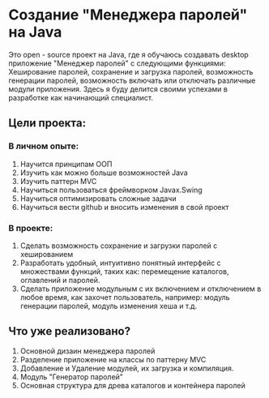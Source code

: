 # Создание "Менеджера паролей" на Java

Это open - source проект на Java, где я обучаюсь создавать desktop приложение "Менеджер паролей" с следующими функциями: Хеширование паролей, сохранение и загрузка паролей, возможность генерации паролей, возможность включать или отключать различные модули приложения. Здесь я буду делится своими успехами в разработке как начинающий специалист.

## Цели проекта:
### В личном опыте:
1. Научится принципам ООП
2. Изучить как можно больше возможностей Java
3. Изучить паттерн MVC
4. Научиться пользоваться фреймворком Javax.Swing
5. Научиться оптимизировать сложные задачи
6. Научиться вести github и вносить изменения в свой проект

### В проекте:
1. Сделать возможность сохранение и загрузки паролей с хешированием
2. Разработать удобный, интуитивно понятный интерфейс с множествами функций, таких как: перемещение каталогов, оглавлений и паролей.
3. Сделать приложение модульным с их включением и отключением в любое время, как захочет пользователь, например: модуль генерации паролей, модуль изменения хеша и т.д.

## Что уже реализовано?
1. Основной дизаин менеджера паролей
2. Разделение приложение на классы по паттерну MVC
3. Добавление и Удаление модулей, их загрузка и компиляция.
4. Модуль "Генератор паролей"
5. Основная структура для древа каталогов и контейнера паролей
